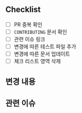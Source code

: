 ## Checklist

- [ ] PR 중복 확인
- [ ] `CONTRIBUTING` 문서 확인
- [ ] 관련 이슈 링크
- [ ] 변경에 따른 테스트 파일 추가
- [ ] 변경에 따른 문서 업데이트
- [ ] 체크 리스트 영역 삭제

## 변경 내용

## 관련 이슈
